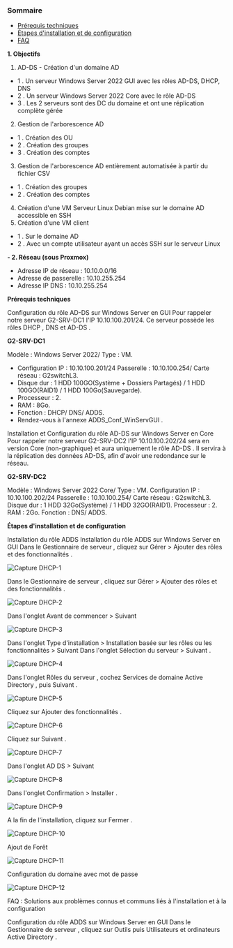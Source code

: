 ### Sommaire
- [Prérequis techniques]()
- [Étapes d'installation et de configuration]()
- [FAQ]()

**1. Objectifs**

1. AD-DS - Création d'un domaine AD
-	1 . Un serveur Windows Server 2022 GUI avec les rôles AD-DS, DHCP, DNS
-	2 . Un serveur Windows Server 2022 Core avec le rôle AD-DS
-	3 . Les 2 serveurs sont des DC du domaine et ont une réplication complète gérée
2. Gestion de l'arborescence AD
-	1 . Création des OU
-	2 . Création des groupes
-	3 . Création des comptes
3. Gestion de l'arborescence AD  entièrement automatisée à partir du fichier CSV
-	1 . Création des groupes
-	2 . Création des comptes
4. Création d'une VM Serveur Linux Debian mise sur le domaine AD accessible en SSH
5. Création d'une VM client
-	1 . Sur le domaine AD
-	2 . Avec un compte utilisateur ayant un accès SSH sur le serveur Linux



**- 2. Réseau (sous Proxmox)**

- Adresse IP de réseau : 10.10.0.0/16
- Adresse de passerelle : 10.10.255.254
- Adresse IP DNS : 10.10.255.254

**Prérequis techniques**

Configuration du rôle AD-DS sur Windows Server en GUI
Pour rappeler notre serveur G2-SRV-DC1 l'IP 10.10.100.201/24. Ce serveur possède les rôles DHCP , DNS et AD-DS .

**G2-SRV-DC1**

Modèle : Windows Server 2022/ Type : VM.
- Configuration IP : 10.10.100.201/24 Passerelle : 10.10.100.254/ Carte réseau : G2switchL3.
- Disque dur : 1 HDD 100GO(Système + Dossiers Partagés) / 1 HDD 100GO(RAID1) / 1 HDD 100Go(Sauvegarde).
- Processeur : 2.
- RAM : 8Go.
- Fonction : DHCP/ DNS/ ADDS.
- Rendez-vous à l'annexe ADDS_Conf_WinServGUI .

Installation et Configuration du rôle AD-DS sur Windows Server en Core
Pour rappeler notre serveur G2-SRV-DC2 l'IP 10.10.100.202/24 sera en version Core (non-graphique) et aura uniquement le rôle AD-DS . Il servira à la réplication des données AD-DS, afin d'avoir une redondance sur le réseau.

**G2-SRV-DC2**

Modèle : Windows Server 2022 Core/ Type : VM.
Configuration IP : 10.10.100.202/24 Passerelle : 10.10.100.254/ Carte réseau : G2switchL3.
Disque dur : 1 HDD 32Go(Système) / 1 HDD 32GO(RAID1).
Processeur : 2.
RAM : 2Go.
Fonction : DNS/ ADDS.

**Étapes d'installation et de configuration**

Installation du rôle ADDS
Installation du rôle ADDS sur Windows Server en GUI
Dans le Gestionnaire de serveur , cliquez sur Gérer > Ajouter des rôles et des fonctionnalités .

![Capture DHCP-1](https://github.com/user-attachments/assets/54d33fae-e999-4f6e-895f-d556b1f82412)

 Dans le Gestionnaire de serveur , cliquez sur Gérer > Ajouter des rôles et des fonctionnalités .
 
![Capture DHCP-2](https://github.com/user-attachments/assets/f546ae76-d672-4c73-993b-e417f7d47e27)
 
 Dans l'onglet Avant de commencer > Suivant
 
![Capture DHCP-3](https://github.com/user-attachments/assets/1d0b02f2-d793-4d1e-82ff-ab00db368122)

Dans l'onglet Type d'installation > Installation basée sur les rôles ou les fonctionnalités > Suivant
Dans l'onglet Sélection du serveur > Suivant .

![Capture DHCP-4](https://github.com/user-attachments/assets/11f20317-cd08-4b39-97be-03ae18d05d3f)

Dans l'onglet Rôles du serveur , cochez Services de domaine Active Directory , puis Suivant .

![Capture DHCP-5](https://github.com/user-attachments/assets/4232a435-a594-4d72-8a91-2f56b795114a)

Cliquez sur Ajouter des fonctionnalités .

![Capture DHCP-6](https://github.com/user-attachments/assets/b32801e0-f6e8-4563-a56f-fd5fc4dc7076)

Cliquez sur Suivant .

![Capture DHCP-7](https://github.com/user-attachments/assets/2408fc2e-47c0-4429-bdd8-5fd757211e1f)

 Dans l'onglet AD DS > Suivant

![Capture DHCP-8](https://github.com/user-attachments/assets/2736fc0c-477d-4777-b9f3-a86534a3d661)

Dans l'onglet Confirmation > Installer .

![Capture DHCP-9](https://github.com/user-attachments/assets/943e10ee-574b-4f59-b675-2ceab602e8db)

A la fin de l'installation, cliquez sur Fermer .

![Capture DHCP-10](https://github.com/user-attachments/assets/01969b33-6b7c-48df-9bc5-b4855e029204)

Ajout de Forêt

![Capture DHCP-11](https://github.com/user-attachments/assets/f69653f2-b3cd-41a0-93b5-e853caa8a662)

Configuration du domaine avec mot de passe

![Capture DHCP-12](https://github.com/user-attachments/assets/0f88116a-41e6-4133-a83d-fc5a1e45e38d)





FAQ : Solutions aux problèmes connus et communs liés à l'installation et à la configuration

Configuration du rôle ADDS sur Windows Server en GUI
Dans le Gestionnaire de serveur , cliquez sur Outils puis Utilisateurs et ordinateurs Active Directory .



